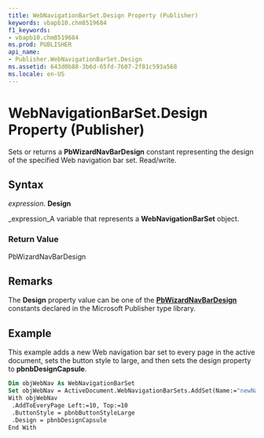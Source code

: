 ```yaml
---
title: WebNavigationBarSet.Design Property (Publisher)
keywords: vbapb10.chm8519684
f1_keywords:
- vbapb10.chm8519684
ms.prod: PUBLISHER
api_name:
- Publisher.WebNavigationBarSet.Design
ms.assetid: 643d0b88-3b6d-65fd-7607-2f81c593a568
ms.locale: en-US
---
```



# WebNavigationBarSet.Design Property (Publisher)

Sets or returns a  **PbWizardNavBarDesign** constant representing the design of the specified Web navigation bar set. Read/write.


## Syntax

 _expression_. **Design**

 _expression_A variable that represents a  **WebNavigationBarSet** object.


### Return Value

PbWizardNavBarDesign


## Remarks

The  **Design** property value can be one of the **[PbWizardNavBarDesign](pbwizardnavbardesign-enumeration-publisher.md)** constants declared in the Microsoft Publisher type library.


## Example

This example adds a new Web navigation bar set to every page in the active document, sets the button style to large, and then sets the design property to  **pbnbDesignCapsule**.


```vb
Dim objWebNav As WebNavigationBarSet 
Set objWebNav = ActiveDocument.WebNavigationBarSets.AddSet(Name:="newNavBar") 
With objWebNav 
 .AddToEveryPage Left:=10, Top:=10 
 .ButtonStyle = pbnbButtonStyleLarge 
 .Design = pbnbDesignCapsule 
End With
```


